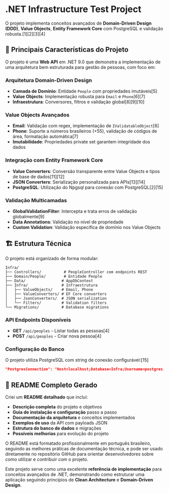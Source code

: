 # .NET Infrastructure Test Project

O projeto implementa conceitos avançados de **Domain-Driven Design (DDD)**, **Value Objects**, **Entity Framework Core** com PostgreSQL e validação robusta.[1][2][3][4]

## 🚀 **Principais Características do Projeto**

O projeto é uma **Web API** em .NET 9.0 que demonstra a implementação de uma arquitetura bem estruturada para gestão de pessoas, com foco em:

### **Arquitetura Domain-Driven Design**
- **Camada de Domínio**: Entidade `People` com propriedades imutáveis[5]
- **Value Objects**: Implementação robusta para `Email` e `Phone`[6][7]
- **Infraestrutura**: Conversores, filtros e validação global[8][9][10]

### **Value Objects Avançados**
- **Email**: Validação com regex, implementação de `IValidatableObject`[6]
- **Phone**: Suporte a números brasileiros (+55), validação de códigos de área, formatação automática[7]
- **Imutabilidade**: Propriedades private set garantem integridade dos dados

### **Integração com Entity Framework Core**
- **Value Converters**: Conversão transparente entre Value Objects e tipos de base de dados[11][12]
- **JSON Converters**: Serialização personalizada para APIs[13][14]
- **PostgreSQL**: Utilização do Npgsql para conexão com PostgreSQL[2][15]

### **Validação Multicamadas**
- **GlobalValidationFilter**: Intercepta e trata erros de validação globalmente[9]
- **Data Annotations**: Validação no nível de propriedade
- **Custom Validation**: Validação específica de domínio nos Value Objects

## 🏗️ **Estrutura Técnica**

O projeto está organizado de forma modular:

```
Infra/
├── Controllers/          # PeopleController com endpoints REST
├── Domain/People/        # Entidade People
├── Data/                # AppDbContext
├── Infra/               # Infraestrutura
│   ├── ValueObjects/    # Email, Phone
│   ├── ValueConverters/ # EF Core converters
│   ├── JsonConverters/  # JSON serialization
│   └── Filters/         # Validation filters
└── Migrations/          # Database migrations
```

### **API Endpoints Disponíveis**
- **GET** `/api/peoples` - Listar todas as pessoas[4]
- **POST** `/api/peoples` - Criar nova pessoa[4]

### **Configuração do Banco**
O projeto utiliza PostgreSQL com string de conexão configurável:[15]
```json
"PostgresConnection": "Host=localhost;Database=Infra;Username=postgres;Password=postgres"
```

## 📝 **README Completo Gerado**

Criei um **README detalhado**  que inclui:

- **Descrição completa** do projeto e objetivos
- **Guia de instalação e configuração** passo a passo
- **Documentação da arquitetura** e conceitos implementados
- **Exemplos de uso** da API com payloads JSON
- **Estrutura do banco de dados** e migrações
- **Possíveis melhorias** para evolução do projeto

O README está formatado profissionalmente em português brasileiro, seguindo as melhores práticas de documentação técnica, e pode ser usado diretamente no repositório GitHub para orientar desenvolvedores sobre como utilizar e contribuir com o projeto.

Este projeto serve como uma excelente **referência de implementação** para conceitos avançados de .NET, demonstrando como estruturar uma aplicação seguindo princípios de **Clean Architecture** e **Domain-Driven Design**.

